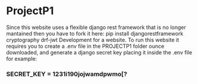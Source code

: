 # ProjectP1
Since this website uses a flexible django rest framework that is no longer mantained then you have to fork it here:
pip install djangorestframework cryptography drf-jwt
Development for a website.
To run this website it requires you to create a .env file in the PROJECTP1 folder ounce downloaded, and generate a django secret key placing it inside the .env file for example:
### SECRET_KEY = 1231i190jojwamdpwmo[?
